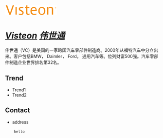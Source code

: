 # [![Visteon](/assets/img/Visteon.png "Home-products") ](https://www.visteon.com/products/)

# ***[Visteon](https://www.visteon.com/products/domain-controller/ "domain-controller")  [伟世通](https://en.wikipedia.org/wiki/Visteon "wikipedia")***

伟世通（VC）是美国的一家跨国汽车零部件制造商。2000年从福特汽车中分立出来。客户包括BMW， Daimler， Ford， 通用汽车等。位列财富500强。汽车零部件制造企业世界排名第32名。

## Trend
- Trend1
- Trend2

## Contact
- address
```
    hello
```